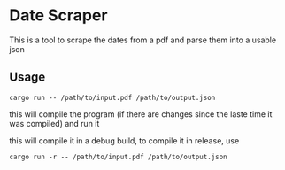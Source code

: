 # Date Scraper

This is a tool to scrape the dates from a pdf and parse them into a usable json

## Usage

```
cargo run -- /path/to/input.pdf /path/to/output.json
```

this will compile the program (if there are changes since the laste time it was compiled) and run it

this will compile it in a debug build, to compile it in release, use

```
cargo run -r -- /path/to/input.pdf /path/to/output.json
```
